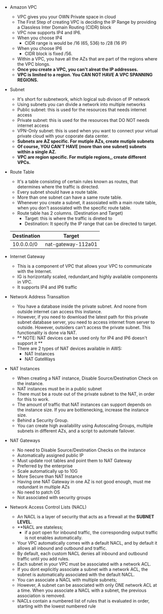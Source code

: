 * Amazon VPC
  - VPC gives you your OWN Private space in cloud
  - The First Step of creating VPC is deciding the IP Range by providing a Classless Inter Domain Routing (CIDR) block
  - VPC now supports IP4 and IP6.
  - When you choose IP4
      - CIDR range is would be /16 (65, 536) to /28 (16 IP)
  - When you choose IP6
      - CIDR block is fixed /56.
  - Within a VPC, you have all the AZs that are part of the regions where the VPC blongs. 
  - **Once you create a VPC, you can't alreat the IP addresses.** 
  - **VPC is limited to a region. You CAN NOT HAVE A VPC SPANNING REGIONS.**
  
* Subnet
  - It's short for subnetwork, which logical sub divison of IP network
  - Using subnets you can divide a network into multiple networks
  - Public subnet: this is used for the resources that needs internet access
  - Private subnet: this is used for the resources that DO NOT needs internet access
  - VPN-Only subnet: this is used when you want to connect your virtual private cloud with your coporate data center.
  - **Subnets are AZ specific. For mutiple AZs, create mutiple subnets** 
  - **Of course, YOU CAN'T HAVE (more than one subnet) subnets within a single AZ.**
  - **VPC are region specific. For mutiple regions,, create different VPCs.**

* Route Table
  - It's a table consisting of certain rules known as routes, that determines where the traffic is directed. 
  - Every subnet should have a route table. 
  - More than one subnet can have a same route table. 
  - Whenever you create a subnet, it assosiated with a main route table, when you don't assosiated with the specific route table. 
  - Route table has 2 columns. (Destination and Target)
     - Target: this is where the traffic is direted to
     - Destination: It specify the IP range that can be directed to target. 
     
  | Destination | Target|
  |-------------|-------|
  | 10.0.0.0/0  |  nat-gateway-112a01|
  
* Internet Gateway
   - This is a component of VPC that allows your VPC to communicate with the Internet. 
   - IG is horizontally scaled, redundant,and highly available components in VPC. 
   - It supports IP4 and IP6 traffic
 
* Network Address Transaltion
  - You have a database inside the private subnet. And noone from outside internet can access this instance. 
  - However, if you need to download the latest path for this private subnet database server, you need to access internet from server to outside. However, outsiders can't access the private subnet. This functionality is done via NAT. 
  - ** NOTE: NAT devices can be used only for IP4 and IP6 doesn't support it **
  - There are 2 types of NAT devices available in AWS:
      - NAT Instances 
      - NAT GateWays
    
* NAT Instances
  - When creating a NAT instance, Disable Source/Destination Check on the instance.
  - NAT instances must be in a public subnet
  - There must be a route out of the private subnet to the NAT, in order for this to work.
  - The amount of traffic that NAT instances can support depends on the instance size. If you are bottlenecking, increase the instance size.
  - Behind a Security Group.
  - You can create high availability using Autoscaling Groups, multiple subnets in different AZs, and a script to automate failover.

* NAT Gateways
  - No need to Disable Source/Destination Checks on the instance
  - Automatically assigned public IP
  - Must update root tables and point them to NAT Gateway
  - Preferred by the enterprise
  - Scale automatically up to 10G
  - More Secure than NAT Instance
  - Having one NAT Gateway in one AZ is not good enough, must me redundant in multiple AZs
  - No need to patch OS
  - Not associated with security groups
 
 * Network Access Control Lists (NACL)
   - An NACL is a layer of security that acts as a firewall at the **SUBNET LEVEL**.
   - **NACL are stateless; 
      - if a port open for inbound traffic, the corresponding output traffic is not enables automatically.      
   - Your VPC automatically comes with a default NACL, and by default it allows all inbound and outbound and traffic.
   - By default, each custom NACL denies all inbound and outbound traffic until you add rules. 
   - Each subnet in your VPC must be associated with a network ACL. 
   - If you dont explicitly associate a subnet with a network ACL, the subnet is automatically associated with the default NACL.
   - You can associate a NACL with multiple subnets; 
   - However, A subnet can be associated with only ONE network ACL at a time. When you associate a NACL with a subnet, the previous association is removed.
   - NACLs contain a numbered list of rules that is evaluated in order, starting with the lowest numbered rule
   
